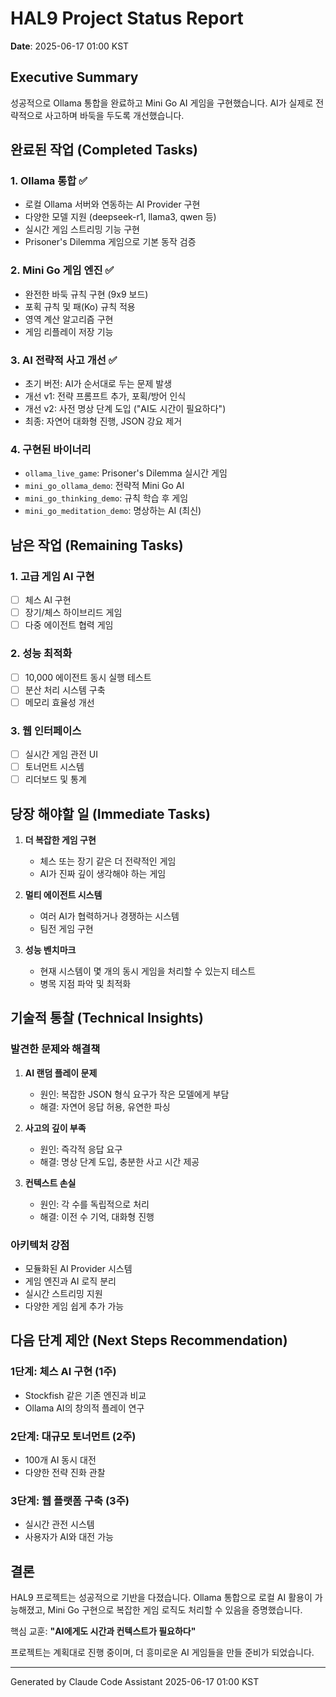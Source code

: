 # HAL9 Project Status Report
**Date**: 2025-06-17 01:00 KST

## Executive Summary
성공적으로 Ollama 통합을 완료하고 Mini Go AI 게임을 구현했습니다. AI가 실제로 전략적으로 사고하며 바둑을 두도록 개선했습니다.

## 완료된 작업 (Completed Tasks)

### 1. Ollama 통합 ✅
- 로컬 Ollama 서버와 연동하는 AI Provider 구현
- 다양한 모델 지원 (deepseek-r1, llama3, qwen 등)
- 실시간 게임 스트리밍 기능 구현
- Prisoner's Dilemma 게임으로 기본 동작 검증

### 2. Mini Go 게임 엔진 ✅
- 완전한 바둑 규칙 구현 (9x9 보드)
- 포획 규칙 및 패(Ko) 규칙 적용
- 영역 계산 알고리즘 구현
- 게임 리플레이 저장 기능

### 3. AI 전략적 사고 개선 ✅
- 초기 버전: AI가 순서대로 두는 문제 발생
- 개선 v1: 전략 프롬프트 추가, 포획/방어 인식
- 개선 v2: 사전 명상 단계 도입 ("AI도 시간이 필요하다")
- 최종: 자연어 대화형 진행, JSON 강요 제거

### 4. 구현된 바이너리
- `ollama_live_game`: Prisoner's Dilemma 실시간 게임
- `mini_go_ollama_demo`: 전략적 Mini Go AI
- `mini_go_thinking_demo`: 규칙 학습 후 게임
- `mini_go_meditation_demo`: 명상하는 AI (최신)

## 남은 작업 (Remaining Tasks)

### 1. 고급 게임 AI 구현
- [ ] 체스 AI 구현
- [ ] 장기/체스 하이브리드 게임
- [ ] 다중 에이전트 협력 게임

### 2. 성능 최적화
- [ ] 10,000 에이전트 동시 실행 테스트
- [ ] 분산 처리 시스템 구축
- [ ] 메모리 효율성 개선

### 3. 웹 인터페이스
- [ ] 실시간 게임 관전 UI
- [ ] 토너먼트 시스템
- [ ] 리더보드 및 통계

## 당장 해야할 일 (Immediate Tasks)

1. **더 복잡한 게임 구현**
   - 체스 또는 장기 같은 더 전략적인 게임
   - AI가 진짜 깊이 생각해야 하는 게임

2. **멀티 에이전트 시스템**
   - 여러 AI가 협력하거나 경쟁하는 시스템
   - 팀전 게임 구현

3. **성능 벤치마크**
   - 현재 시스템이 몇 개의 동시 게임을 처리할 수 있는지 테스트
   - 병목 지점 파악 및 최적화

## 기술적 통찰 (Technical Insights)

### 발견한 문제와 해결책

1. **AI 랜덤 플레이 문제**
   - 원인: 복잡한 JSON 형식 요구가 작은 모델에게 부담
   - 해결: 자연어 응답 허용, 유연한 파싱

2. **사고의 깊이 부족**
   - 원인: 즉각적 응답 요구
   - 해결: 명상 단계 도입, 충분한 사고 시간 제공

3. **컨텍스트 손실**
   - 원인: 각 수를 독립적으로 처리
   - 해결: 이전 수 기억, 대화형 진행

### 아키텍처 강점
- 모듈화된 AI Provider 시스템
- 게임 엔진과 AI 로직 분리
- 실시간 스트리밍 지원
- 다양한 게임 쉽게 추가 가능

## 다음 단계 제안 (Next Steps Recommendation)

### 1단계: 체스 AI 구현 (1주)
- Stockfish 같은 기존 엔진과 비교
- Ollama AI의 창의적 플레이 연구

### 2단계: 대규모 토너먼트 (2주)
- 100개 AI 동시 대전
- 다양한 전략 진화 관찰

### 3단계: 웹 플랫폼 구축 (3주)
- 실시간 관전 시스템
- 사용자가 AI와 대전 가능

## 결론

HAL9 프로젝트는 성공적으로 기반을 다졌습니다. Ollama 통합으로 로컬 AI 활용이 가능해졌고, Mini Go 구현으로 복잡한 게임 로직도 처리할 수 있음을 증명했습니다.

핵심 교훈: **"AI에게도 시간과 컨텍스트가 필요하다"**

프로젝트는 계획대로 진행 중이며, 더 흥미로운 AI 게임들을 만들 준비가 되었습니다.

---
Generated by Claude Code Assistant
2025-06-17 01:00 KST